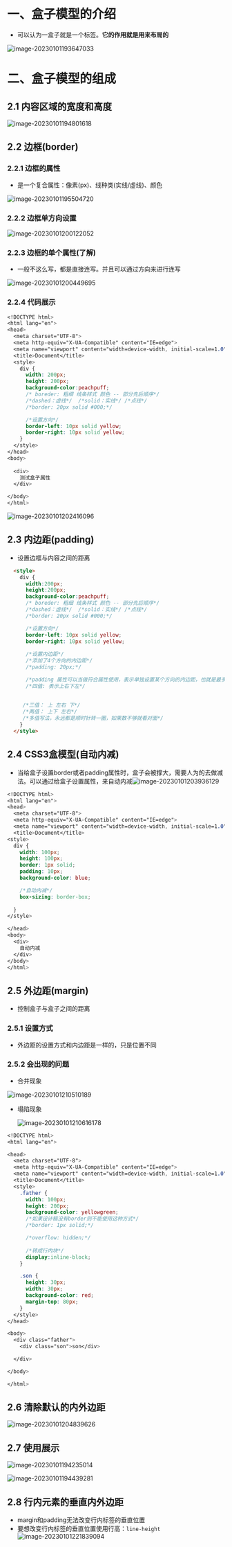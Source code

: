 # 一、盒子模型的介绍

- 可以认为一盒子就是一个标签。**它的作用就是用来布局的**

![image-20230101193647033](https://yrecord.oss-cn-hangzhou.aliyuncs.com/picture/202301011936101.png)

# 二、盒子模型的组成

## 2.1 内容区域的宽度和高度

![image-20230101194801618](https://yrecord.oss-cn-hangzhou.aliyuncs.com/picture/202301011948667.png)

## 2.2 边框(border)

### 2.2.1 边框的属性

- 是一个复合属性：像素(px)、线种类(实线/虚线)、颜色

![image-20230101195504720](https://yrecord.oss-cn-hangzhou.aliyuncs.com/picture/202301011955779.png)

### 2.2.2 边框单方向设置

![image-20230101200122052](https://yrecord.oss-cn-hangzhou.aliyuncs.com/picture/202301012001126.png)

### 2.2.3 边框的单个属性(了解)

- 一般不这么写，都是直接连写。并且可以通过方向来进行连写

![image-20230101200449695](https://yrecord.oss-cn-hangzhou.aliyuncs.com/picture/202301012004765.png)

### 2.2.4 代码展示

```css
<!DOCTYPE html>
<html lang="en">
<head>
  <meta charset="UTF-8">
  <meta http-equiv="X-UA-Compatible" content="IE=edge">
  <meta name="viewport" content="width=device-width, initial-scale=1.0">
  <title>Document</title>
  <style>
    div {
      width: 200px;
      height: 200px;
      background-color:peachpuff;
      /* boreder: 粗细 线条样式 颜色 -- 部分先后顺序*/
      /*dashed：虚线*/  /*solid：实线*/ /*点线*/
      /*border: 20px solid #000;*/

      /*设置方向*/
      border-left: 10px solid yellow;
      border-right: 10px solid yellow;
    }
  </style>
</head>
<body>
  
  <div>
    测试盒子属性
  </div>

</body>
</html>
```

![image-20230101202416096](https://yrecord.oss-cn-hangzhou.aliyuncs.com/picture/202301012024170.png)

## 2.3 内边距(padding)

- 设置边框与内容之间的距离

```html
  <style>
    div {
      width:200px;
      height:200px;
      background-color:peachpuff;
      /* boreder: 粗细 线条样式 颜色 -- 部分先后顺序*/
      /*dashed：虚线*/  /*solid：实线*/ /*点线*/
      /*border: 20px solid #000;*/

      /*设置方向*/
      border-left: 10px solid yellow;
      border-right: 10px solid yellow;
      
      /*设置内边距*/
      /*添加了4个方向的内边距*/
      /*padding: 20px;*/

      /*padding 属性可以当做符合属性使用，表示单独设置某个方向的内边距，也就是最多取4个值*/
      /*四值: 表示上右下左*/
     
      
     /*三值： 上 左右 下*/
     /*两值： 上下 左右*/
     /*多值写法，永远都是顺时针转一圈，如果数不够就看对面*/
    }
  </style>
```

## 2.4 CSS3盒模型(自动内减)

- 当给盒子设置border或者padding属性时，盒子会被撑大，需要人为的去做减法。可以通过给盒子设置属性，来自动内减![image-20230101203936129](https://yrecord.oss-cn-hangzhou.aliyuncs.com/picture/202301012039211.png)	

```css
<!DOCTYPE html>
<html lang="en">
<head>
  <meta charset="UTF-8">
  <meta http-equiv="X-UA-Compatible" content="IE=edge">
  <meta name="viewport" content="width=device-width, initial-scale=1.0">
  <title>Document</title>
<style>
  div {
    width: 100px;
    height: 100px;
    border: 1px solid;
    padding: 10px;
    background-color: blue;

    /*自动内减*/
    box-sizing: border-box;
    
  }
</style>

</head>
<body>
  <div>
    自动内减
  </div>
</body>
</html>
```

## 2.5 外边距(margin)

- 控制盒子与盒子之间的距离

### 2.5.1 设置方式

- 外边距的设置方式和内边距是一样的，只是位置不同

### 2.5.2  会出现的问题

- 合并现象

![image-20230101210510189](https://yrecord.oss-cn-hangzhou.aliyuncs.com/picture/202301012105270.png)

- 塌陷现象

  ![image-20230101210616178](https://yrecord.oss-cn-hangzhou.aliyuncs.com/picture/202301012106235.png)

```css
<!DOCTYPE html>
<html lang="en">

<head>
  <meta charset="UTF-8">
  <meta http-equiv="X-UA-Compatible" content="IE=edge">
  <meta name="viewport" content="width=device-width, initial-scale=1.0">
  <title>Document</title>
  <style>
    .father {
      width: 100px;
      height: 200px;
      background-color: yellowgreen;
      /*如果设计稿没有border则不能使用这种方式*/
      /*border: 1px solid;*/

      /*overflow: hidden;*/
      
      /*转成行内块*/
      display:inline-block;
    }

    .son {
      height: 30px;
      width: 30px;
      background-color: red;
      margin-top: 80px;
    }
  </style>
</head>

<body>
  <div class="father">
    <div class="son">son</div>

  </div>

</body>

</html>
```



## 2.6 清除默认的内外边距

![image-20230101204839626](https://yrecord.oss-cn-hangzhou.aliyuncs.com/picture/202301012048720.png)

## 2.7 使用展示

![image-20230101194235014](https://yrecord.oss-cn-hangzhou.aliyuncs.com/picture/202301011942055.png)

![image-20230101194439281](https://yrecord.oss-cn-hangzhou.aliyuncs.com/picture/202301011944325.png)

## 2.8 行内元素的垂直内外边距

- margin和padding无法改变行内标签的垂直位置
- 要想改变行内标签的垂直位置使用行高：`line-height`![image-20230101221839094](https://yrecord.oss-cn-hangzhou.aliyuncs.com/picture/202301012218181.png)
